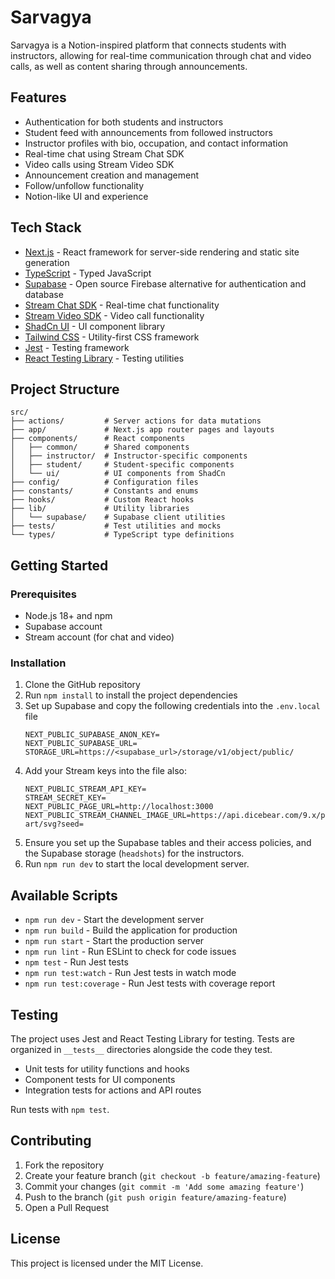 # Sarvagya

Sarvagya is a Notion-inspired platform that connects students with instructors, allowing for real-time communication through chat and video calls, as well as content sharing through announcements.

## Features

- Authentication for both students and instructors
- Student feed with announcements from followed instructors
- Instructor profiles with bio, occupation, and contact information
- Real-time chat using Stream Chat SDK
- Video calls using Stream Video SDK
- Announcement creation and management
- Follow/unfollow functionality
- Notion-like UI and experience

## Tech Stack

- [Next.js](https://nextjs.org/) - React framework for server-side rendering and static site generation
- [TypeScript](https://www.typescriptlang.org/) - Typed JavaScript
- [Supabase](https://supabase.com/) - Open source Firebase alternative for authentication and database
- [Stream Chat SDK](https://getstream.io/chat/docs/sdk/react/) - Real-time chat functionality
- [Stream Video SDK](https://getstream.io/video/docs/react/) - Video call functionality
- [ShadCn UI](https://ui.shadcn.com/) - UI component library
- [Tailwind CSS](https://tailwindcss.com/) - Utility-first CSS framework
- [Jest](https://jestjs.io/) - Testing framework
- [React Testing Library](https://testing-library.com/docs/react-testing-library/intro/) - Testing utilities

## Project Structure

```
src/
├── actions/         # Server actions for data mutations
├── app/             # Next.js app router pages and layouts
├── components/      # React components
│   ├── common/      # Shared components
│   ├── instructor/  # Instructor-specific components
│   ├── student/     # Student-specific components
│   └── ui/          # UI components from ShadCn
├── config/          # Configuration files
├── constants/       # Constants and enums
├── hooks/           # Custom React hooks
├── lib/             # Utility libraries
│   └── supabase/    # Supabase client utilities
├── tests/           # Test utilities and mocks
└── types/           # TypeScript type definitions
```

## Getting Started

### Prerequisites

- Node.js 18+ and npm
- Supabase account
- Stream account (for chat and video)

### Installation

1. Clone the GitHub repository
2. Run `npm install` to install the project dependencies
3. Set up Supabase and copy the following credentials into the `.env.local` file
   ```env
   NEXT_PUBLIC_SUPABASE_ANON_KEY=
   NEXT_PUBLIC_SUPABASE_URL=
   STORAGE_URL=https://<supabase_url>/storage/v1/object/public/
   ```
4. Add your Stream keys into the file also:
   ```env
   NEXT_PUBLIC_STREAM_API_KEY=
   STREAM_SECRET_KEY=
   NEXT_PUBLIC_PAGE_URL=http://localhost:3000
   NEXT_PUBLIC_STREAM_CHANNEL_IMAGE_URL=https://api.dicebear.com/9.x/pixel-art/svg?seed=
   ```
5. Ensure you set up the Supabase tables and their access policies, and the Supabase storage (`headshots`) for the instructors.
6. Run `npm run dev` to start the local development server.

## Available Scripts

- `npm run dev` - Start the development server
- `npm run build` - Build the application for production
- `npm run start` - Start the production server
- `npm run lint` - Run ESLint to check for code issues
- `npm test` - Run Jest tests
- `npm run test:watch` - Run Jest tests in watch mode
- `npm run test:coverage` - Run Jest tests with coverage report

## Testing

The project uses Jest and React Testing Library for testing. Tests are organized in `__tests__` directories alongside the code they test.

- Unit tests for utility functions and hooks
- Component tests for UI components
- Integration tests for actions and API routes

Run tests with `npm test`.

## Contributing

1. Fork the repository
2. Create your feature branch (`git checkout -b feature/amazing-feature`)
3. Commit your changes (`git commit -m 'Add some amazing feature'`)
4. Push to the branch (`git push origin feature/amazing-feature`)
5. Open a Pull Request

## License

This project is licensed under the MIT License.
